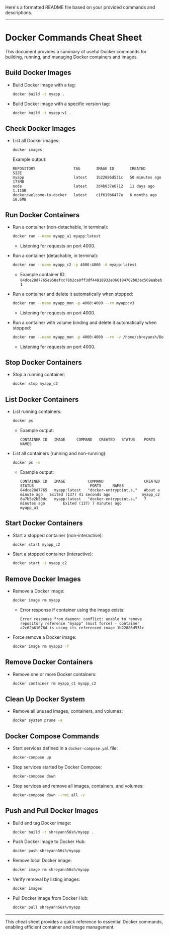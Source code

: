 Here's a formatted README file based on your provided commands and descriptions.

---

# Docker Commands Cheat Sheet

This document provides a summary of useful Docker commands for building, running, and managing Docker containers and images.

## Build Docker Images

- Build Docker image with a tag:
  ```sh
  docker build -t myapp .
  ```
- Build Docker image with a specific version tag:
  ```sh
  docker build -t myapp:v1 .
  ```

## Check Docker Images

- List all Docker images:
  ```sh
  docker images
  ```
  Example output:
  ```
  REPOSITORY                 TAG       IMAGE ID       CREATED          SIZE
  myapp                      latest    1b22886d531c   50 minutes ago   173MB
  node                       latest    3d4b037e6712   11 days ago      1.11GB
  docker/welcome-to-docker   latest    c1f619b6477e   6 months ago     18.6MB
  ```

## Run Docker Containers

- Run a container (non-detachable, in terminal):
  ```sh
  docker run --name myapp_a1 myapp:latest
  ```
  - Listening for requests on port 4000.
- Run a container (detachable, in terminal):

  ```sh
  docker run --name myapp_c2 -p 4000:4000 -d myapp:latest
  ```

  - Example container ID: `84dce28d7765e958afcc78b2ca8ff3df44818932e066184702b83ac569eabeb1`

- Run a container and delete it automatically when stopped:

  ```sh
  docker run --name myapp_mon -p 4000:4000 --rm myapp:v3
  ```

  - Listening for requests on port 4000.

- Run a container with volume binding and delete it automatically when stopped:
  ```sh
  docker run --name myapp_mon -p 4000:4000 --rm -v /home/shreyansh/Docker/project_react/api-5:/app -v /app/node_modules myapp:v3
  ```
  - Listening for requests on port 4000.

## Stop Docker Containers

- Stop a running container:
  ```sh
  docker stop myapp_c2
  ```

## List Docker Containers

- List running containers:

  ```sh
  docker ps
  ```

  - Example output:
    ```
    CONTAINER ID   IMAGE     COMMAND   CREATED   STATUS    PORTS     NAMES
    ```

- List all containers (running and non-running):
  ```sh
  docker ps -a
  ```
  - Example output:
    ```
    CONTAINER ID   IMAGE          COMMAND                  CREATED              STATUS                         PORTS     NAMES
    84dce28d7765   myapp:latest   "docker-entrypoint.s…"   About a minute ago   Exited (137) 41 seconds ago              myapp_c2
    6a7b5e2b50dc   myapp:latest   "docker-entrypoint.s…"   7 minutes ago        Exited (137) 7 minutes ago               myapp_a1
    ```

## Start Docker Containers

- Start a stopped container (non-interactive):

  ```sh
  docker start myapp_c2
  ```

- Start a stopped container (interactive):
  ```sh
  docker start -i myapp_c2
  ```

## Remove Docker Images

- Remove a Docker image:

  ```sh
  docker image rm myapp
  ```

  - Error response if container using the image exists:
    ```
    Error response from daemon: conflict: unable to remove repository reference "myapp" (must force) - container a2c62b61076d is using its referenced image 1b22886d531c
    ```

- Force remove a Docker image:
  ```sh
  docker image rm myapp3 -f
  ```

## Remove Docker Containers

- Remove one or more Docker containers:
  ```sh
  docker container rm myapp_c1 myapp_c2
  ```

## Clean Up Docker System

- Remove all unused images, containers, and volumes:
  ```sh
  docker system prune -a
  ```

## Docker Compose Commands

- Start services defined in a `docker-compose.yml` file:

  ```sh
  docker-compose up
  ```

- Stop services started by Docker Compose:

  ```sh
  docker-compose down
  ```

- Stop services and remove all images, containers, and volumes:
  ```sh
  docker-compose down --rmi all -v
  ```

## Push and Pull Docker Images

- Build and tag Docker image:

  ```sh
  docker build -t shreyann56sh/myapp .
  ```

- Push Docker image to Docker Hub:

  ```sh
  docker push shreyann56sh/myapp
  ```

- Remove local Docker image:

  ```sh
  docker image rm shreyann56sh/myapp
  ```

- Verify removal by listing images:

  ```sh
  docker images
  ```

- Pull Docker image from Docker Hub:
  ```sh
  docker pull shreyann56sh/myapp
  ```

---

This cheat sheet provides a quick reference to essential Docker commands, enabling efficient container and image management.
